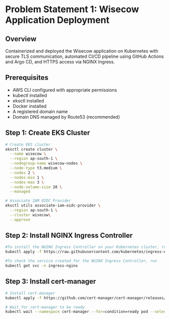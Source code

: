 # Problem Statement 1: Wisecow Application Deployment

## Overview
Containerized and deployed the Wisecow application on Kubernetes with secure TLS communication, automated CI/CD pipeline using GitHub Actions and Argo CD, and HTTPS access via NGINX Ingress.

## Prerequisites
- AWS CLI configured with appropriate permissions
- kubectl installed
- eksctl installed
- Docker installed
- A registered domain name
- Domain DNS managed by Route53 (recommended)

## Step 1: Create EKS Cluster
```bash
# Create EKS cluster
eksctl create cluster \
  --name wisecow \
  --region ap-south-1 \
  --nodegroup-name wisecow-nodes \
  --node-type t3.medium \
  --nodes 2 \
  --nodes-min 1 \
  --nodes-max 3 \
  --node-volume-size 20 \
  --managed

# Associate IAM OIDC Provider
eksctl utils associate-iam-oidc-provider \
  --region ap-south-1 \
  --cluster wisecow\
  --approve
```

## Step 2: Install NGINX Ingress Controller 
```bash
#To install the NGINX Ingress Controller on your Kubernetes cluster, run:
kubectl apply -f https://raw.githubusercontent.com/kubernetes/ingress-nginx/main/deploy/static/provider/cloud/deploy.yaml

#To check the service created for the NGINX Ingress Controller, run
kubectl get svc -n ingress-nginx
```

## Step 3: Install cert-manager

```bash
# Install cert-manager
kubectl apply -f https://github.com/cert-manager/cert-manager/releases/download/v1.13.0/cert-manager.yaml

# Wait for cert-manager to be ready
kubectl wait --namespace cert-manager --for=condition=ready pod --selector=app=cert-manager --timeout=90s
```


